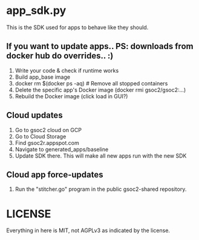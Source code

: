 # app_sdk.py
This is the SDK used for apps to behave like they should. 

## If you want to update apps.. PS: downloads from docker hub do overrides.. :)
1. Write your code & check if runtime works
2. Build app_base image
3. docker rm $(docker ps -aq) # Remove all stopped containers
4. Delete the specific app's Docker image (docker rmi gsoc2/gsoc2:...)
5. Rebuild the Docker image (click load in GUI?)

## Cloud updates
1. Go to gsoc2 cloud on GCP
2. Go to Cloud Storage
3. Find gsoc2r.appspot.com
4. Navigate to generated_apps/baseline
5. Update SDK there. This will make all new apps run with the new SDK

## Cloud app force-updates
1. Run the "stitcher.go" program in the public gsoc2-shared repository.

# LICENSE 
Everything in here is MIT, not AGPLv3 as indicated by the license.
